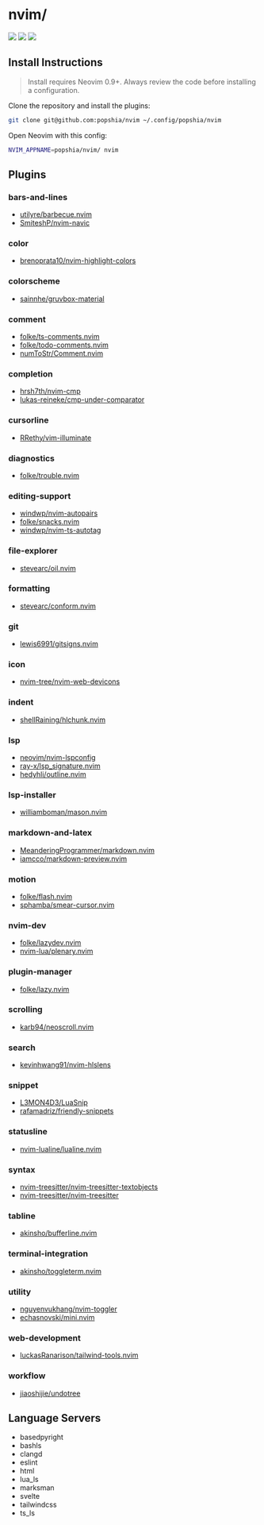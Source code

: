 # nvim/

<a href="https://dotfyle.com/popshia/nvim"><img src="https://dotfyle.com/popshia/nvim/badges/plugins?style=social" /></a>
<a href="https://dotfyle.com/popshia/nvim"><img src="https://dotfyle.com/popshia/nvim/badges/leaderkey?style=social" /></a>
<a href="https://dotfyle.com/popshia/nvim"><img src="https://dotfyle.com/popshia/nvim/badges/plugin-manager?style=social" /></a>


## Install Instructions

 > Install requires Neovim 0.9+. Always review the code before installing a configuration.

Clone the repository and install the plugins:

```sh
git clone git@github.com:popshia/nvim ~/.config/popshia/nvim
```

Open Neovim with this config:

```sh
NVIM_APPNAME=popshia/nvim/ nvim
```

## Plugins

### bars-and-lines

+ [utilyre/barbecue.nvim](https://dotfyle.com/plugins/utilyre/barbecue.nvim)
+ [SmiteshP/nvim-navic](https://dotfyle.com/plugins/SmiteshP/nvim-navic)
### color

+ [brenoprata10/nvim-highlight-colors](https://dotfyle.com/plugins/brenoprata10/nvim-highlight-colors)
### colorscheme

+ [sainnhe/gruvbox-material](https://dotfyle.com/plugins/sainnhe/gruvbox-material)
### comment

+ [folke/ts-comments.nvim](https://dotfyle.com/plugins/folke/ts-comments.nvim)
+ [folke/todo-comments.nvim](https://dotfyle.com/plugins/folke/todo-comments.nvim)
+ [numToStr/Comment.nvim](https://dotfyle.com/plugins/numToStr/Comment.nvim)
### completion

+ [hrsh7th/nvim-cmp](https://dotfyle.com/plugins/hrsh7th/nvim-cmp)
+ [lukas-reineke/cmp-under-comparator](https://dotfyle.com/plugins/lukas-reineke/cmp-under-comparator)
### cursorline

+ [RRethy/vim-illuminate](https://dotfyle.com/plugins/RRethy/vim-illuminate)
### diagnostics

+ [folke/trouble.nvim](https://dotfyle.com/plugins/folke/trouble.nvim)
### editing-support

+ [windwp/nvim-autopairs](https://dotfyle.com/plugins/windwp/nvim-autopairs)
+ [folke/snacks.nvim](https://dotfyle.com/plugins/folke/snacks.nvim)
+ [windwp/nvim-ts-autotag](https://dotfyle.com/plugins/windwp/nvim-ts-autotag)
### file-explorer

+ [stevearc/oil.nvim](https://dotfyle.com/plugins/stevearc/oil.nvim)
### formatting

+ [stevearc/conform.nvim](https://dotfyle.com/plugins/stevearc/conform.nvim)
### git

+ [lewis6991/gitsigns.nvim](https://dotfyle.com/plugins/lewis6991/gitsigns.nvim)
### icon

+ [nvim-tree/nvim-web-devicons](https://dotfyle.com/plugins/nvim-tree/nvim-web-devicons)
### indent

+ [shellRaining/hlchunk.nvim](https://dotfyle.com/plugins/shellRaining/hlchunk.nvim)
### lsp

+ [neovim/nvim-lspconfig](https://dotfyle.com/plugins/neovim/nvim-lspconfig)
+ [ray-x/lsp_signature.nvim](https://dotfyle.com/plugins/ray-x/lsp_signature.nvim)
+ [hedyhli/outline.nvim](https://dotfyle.com/plugins/hedyhli/outline.nvim)
### lsp-installer

+ [williamboman/mason.nvim](https://dotfyle.com/plugins/williamboman/mason.nvim)
### markdown-and-latex

+ [MeanderingProgrammer/markdown.nvim](https://dotfyle.com/plugins/MeanderingProgrammer/markdown.nvim)
+ [iamcco/markdown-preview.nvim](https://dotfyle.com/plugins/iamcco/markdown-preview.nvim)
### motion

+ [folke/flash.nvim](https://dotfyle.com/plugins/folke/flash.nvim)
+ [sphamba/smear-cursor.nvim](https://dotfyle.com/plugins/sphamba/smear-cursor.nvim)
### nvim-dev

+ [folke/lazydev.nvim](https://dotfyle.com/plugins/folke/lazydev.nvim)
+ [nvim-lua/plenary.nvim](https://dotfyle.com/plugins/nvim-lua/plenary.nvim)
### plugin-manager

+ [folke/lazy.nvim](https://dotfyle.com/plugins/folke/lazy.nvim)
### scrolling

+ [karb94/neoscroll.nvim](https://dotfyle.com/plugins/karb94/neoscroll.nvim)
### search

+ [kevinhwang91/nvim-hlslens](https://dotfyle.com/plugins/kevinhwang91/nvim-hlslens)
### snippet

+ [L3MON4D3/LuaSnip](https://dotfyle.com/plugins/L3MON4D3/LuaSnip)
+ [rafamadriz/friendly-snippets](https://dotfyle.com/plugins/rafamadriz/friendly-snippets)
### statusline

+ [nvim-lualine/lualine.nvim](https://dotfyle.com/plugins/nvim-lualine/lualine.nvim)
### syntax

+ [nvim-treesitter/nvim-treesitter-textobjects](https://dotfyle.com/plugins/nvim-treesitter/nvim-treesitter-textobjects)
+ [nvim-treesitter/nvim-treesitter](https://dotfyle.com/plugins/nvim-treesitter/nvim-treesitter)
### tabline

+ [akinsho/bufferline.nvim](https://dotfyle.com/plugins/akinsho/bufferline.nvim)
### terminal-integration

+ [akinsho/toggleterm.nvim](https://dotfyle.com/plugins/akinsho/toggleterm.nvim)
### utility

+ [nguyenvukhang/nvim-toggler](https://dotfyle.com/plugins/nguyenvukhang/nvim-toggler)
+ [echasnovski/mini.nvim](https://dotfyle.com/plugins/echasnovski/mini.nvim)
### web-development

+ [luckasRanarison/tailwind-tools.nvim](https://dotfyle.com/plugins/luckasRanarison/tailwind-tools.nvim)
### workflow

+ [jiaoshijie/undotree](https://dotfyle.com/plugins/jiaoshijie/undotree)

## Language Servers

+ basedpyright
+ bashls
+ clangd
+ eslint
+ html
+ lua_ls
+ marksman
+ svelte
+ tailwindcss
+ ts_ls
